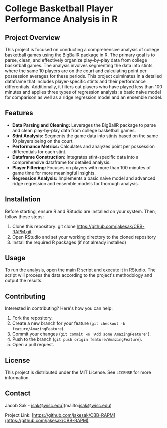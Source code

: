 # College Basketball Player Performance Analysis in R

## Project Overview

This project is focused on conducting a comprehensive analysis of college basketball games using the BigBallR package in R. The primary goal is to parse, clean, and effectively organize play-by-play data from college basketball games. The analysis involves segmenting the data into stints where the same 10 players are on the court and calculating point per possession averages for these periods. This project culminates in a detailed dataframe that includes player-specific stints and their performance differentials. Additionally, it filters out players who have played less than 100 minutes and applies three types of regression analysis: a basic naive model for comparison as well as a ridge regression model and an ensemble model.

## Features

- **Data Parsing and Cleaning:** Leverages the BigBallR package to parse and clean play-by-play data from college basketball games.
- **Stint Analysis:** Segments the game data into stints based on the same 10 players being on the court.
- **Performance Metrics:** Calculates and analyzes point per possession differentials for each stint.
- **Dataframe Construction:** Integrates stint-specific data into a comprehensive dataframe for detailed analysis.
- **Player Filtering:** Focuses on players with more than 100 minutes of game time for more meaningful insights.
- **Regression Analysis:** Implements a basic naive model and advanced ridge regression and ensemble models for thorough analysis.

## Installation

Before starting, ensure R and RStudio are installed on your system. Then, follow these steps:

1. Clone this repository: git clone https://github.com/jakesak/CBB-RAPM.git
2. Open RStudio and set your working directory to the cloned repository
3. Install the required R packages (if not already installed)

## Usage

To run the analysis, open the main R script and execute it in RStudio. The script will process the data according to the project's methodology and output the results.

## Contributing

Interested in contributing? Here's how you can help:

1. Fork the repository.
2. Create a new branch for your feature (`git checkout -b feature/AmazingFeature`).
3. Commit your changes (`git commit -m 'Add some AmazingFeature'`).
4. Push to the branch (`git push origin feature/AmazingFeature`).
5. Open a pull request.

## License

This project is distributed under the MIT License. See `LICENSE` for more information.

## Contact

Jacob Sak - jsak@wisc.edu](mailto:jsak@wisc.edu)

Project Link: [https://github.com/jakesak/CBB-RAPM](https://github.com/jakesak/CBB-RAPM)




